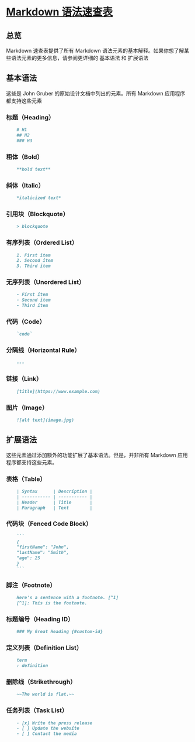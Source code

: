 # [Markdown 语法速查表](https://markdown.com.cn/cheat-sheet.html)

## 总览

Markdown 速查表提供了所有 Markdown 语法元素的基本解释。如果你想了解某些语法元素的更多信息，请参阅更详细的 基本语法 和 扩展语法

## 基本语法

这些是 John Gruber 的原始设计文档中列出的元素。所有 Markdown 应用程序都支持这些元素


### 标题（Heading）

```markdown
    # H1
    ## H2
    ### H3
```

### 粗体（Bold）

```markdown
    **bold text**
```

###  斜体（Italic）

```markdown
    *italicized text*
```

### 引用块（Blockquote）

```markdown
    > blockquote
```

### 有序列表（Ordered List）

```markdown
    1. First item 
    2. Second item 
    3. Third item
```

### 无序列表（Unordered List）

```markdown
    - First item 
    - Second item 
    - Third item
```

### 代码（Code）

```markdown
    `code`
```

### 分隔线（Horizontal Rule）

```markdown
    ---
```

### 链接（Link）

```markdown
    [title](https://www.example.com)
```

### 图片（Image）

```markdown
    ![alt text](image.jpg)
```

## 扩展语法

这些元素通过添加额外的功能扩展了基本语法。但是，并非所有 Markdown 应用程序都支持这些元素。

### 表格（Table）

```markdown
    | Syntax      | Description |
    | ----------- | ----------- |
    | Header      | Title       |
    | Paragraph   | Text        |
```

### 代码块（Fenced Code Block）

```markdown
    ```
    {
    "firstName": "John",
    "lastName": "Smith",
    "age": 25
    }
    ```
```

### 脚注（Footnote）

```markdown
    Here's a sentence with a footnote. [^1]
    [^1]: This is the footnote.
```

### 标题编号（Heading ID）

```markdown
    ### My Great Heading {#custom-id}
```

### 定义列表（Definition List）

```markdown
    term
    : definition
```

### 删除线（Strikethrough）

```markdown
    ~~The world is flat.~~
```

### 任务列表（Task List）

```markdown
    - [x] Write the press release
    - [ ] Update the website
    - [ ] Contact the media
```